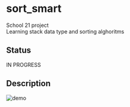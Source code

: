 # sort_smart

School 21 project <br>
Learning stack data type and sorting alghoritms

## Status

IN PROGRESS

## Description

![demo](https://github.com/hgrranzi/sort_smart/blob/main/pic/sort_smart.gif)